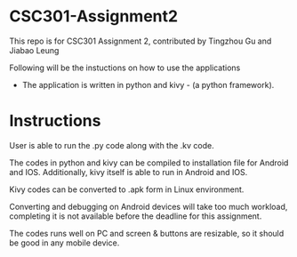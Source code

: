 # CSC301-Assignment2
This repo is for CSC301 Assignment 2, contributed by Tingzhou Gu and Jiabao Leung

Following will be the instuctions on how to use the applications
 - The application is written in python and kivy \- (a python framework). 

# Instructions

User is able to run the .py code along with the .kv code.

The codes in python and kivy can be compiled to installation file for Android and IOS. 
Additionally, kivy itself is able to run in Android and IOS.

Kivy codes can be converted to .apk form in Linux environment.

Converting and debugging on Android devices will take too much workload, completing it is not available before the deadline for this assignment. 

The codes runs well on PC and screen & buttons are resizable, 
so it should be good in any mobile device.
